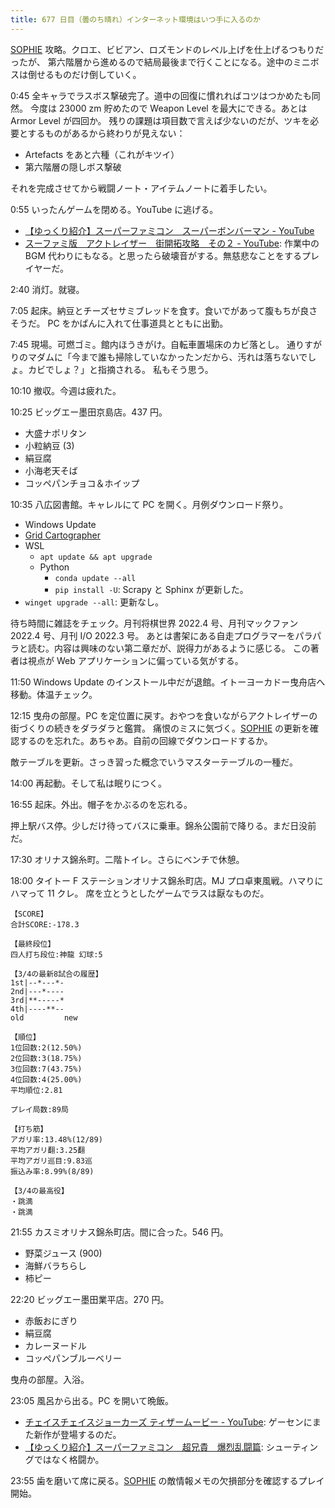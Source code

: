 ```yaml
---
title: 677 日目（曇のち晴れ）インターネット環境はいつ手に入るのか
---
```


[SOPHIE][dtp22] 攻略。クロエ、ビビアン、ロズモンドのレベル上げを仕上げるつもりだったが、
第六階層から進めるので結局最後まで行くことになる。途中のミニボスは倒せるものだけ倒していく。

0:45 全キャラでラスボス撃破完了。道中の回復に慣れればコツはつかめたも同然。
今度は 23000 zm 貯めたので Weapon Level を最大にできる。あとは Armor Level が四回か。
残りの課題は項目数で言えば少ないのだが、ツキを必要とするものがあるから終わりが見えない：

* Artefacts をあと六種（これがキツイ）
* 第六階層の隠しボス撃破

それを完成させてから戦闘ノート・アイテムノートに着手したい。

0:55 いったんゲームを閉める。YouTube に逃げる。

* [【ゆっくり紹介】スーパーファミコン　スーパーボンバーマン - YouTube](https://www.youtube.com/watch?v=kwmynlYAxrI)
* [スーファミ版　アクトレイザー　街開拓攻略　その２ - YouTube](https://www.youtube.com/watch?v=SyEHkW46b0g):
  作業中の BGM 代わりにもなる。と思ったら破壊音がする。無慈悲なことをするプレイヤーだ。

2:40 消灯。就寝。

7:05 起床。納豆とチーズセサミブレッドを食す。食いでがあって腹もちが良さそうだ。
PC をかばんに入れて仕事道具とともに出勤。

7:45 現場。可燃ゴミ。館内ほうきがけ。自転車置場床のカビ落とし。
通りすがりのマダムに「今まで誰も掃除していなかったンだから、汚れは落ちないでしょ。カビでしょ？」と指摘される。
私もそう思う。

10:10 撤収。今週は疲れた。

10:25 ビッグエー墨田京島店。437 円。

* 大盛ナポリタン
* 小粒納豆 (3)
* 絹豆腐
* 小海老天そば
* コッペパンチョコ＆ホイップ

10:35 八広図書館。キャレルにて PC を開く。月例ダウンロード祭り。

* Windows Update
* [Grid Cartographer](http://gridcartographer.com/)
* WSL
  * `apt update && apt upgrade`
  * Python
    * `conda update --all`
    * `pip install -U`: Scrapy と Sphinx が更新した。
* `winget upgrade --all`: 更新なし。

待ち時間に雑誌をチェック。月刊将棋世界 2022.4 号、月刊マックファン 2022.4 号、月刊 I/O 2022.3 号。
あとは書架にある自走プログラマーをパラパラと読む。内容は興味のない第二章だが、説得力があるように感じる。
この著者は視点が Web アプリケーションに偏っている気がする。

11:50 Windows Update のインストール中だが退館。イトーヨーカドー曳舟店へ移動。体温チェック。

12:15 曳舟の部屋。PC を定位置に戻す。おやつを食いながらアクトレイザーの街づくりの続きをダラダラと鑑賞。
痛恨のミスに気づく。[SOPHIE][dtp22] の更新を確認するのを忘れた。あちゃあ。自前の回線でダウンロードするか。

敵テーブルを更新。さっき習った概念でいうマスターテーブルの一種だ。

14:00 再起動。そして私は眠りにつく。

16:55 起床。外出。帽子をかぶるのを忘れる。

押上駅バス停。少しだけ待ってバスに乗車。錦糸公園前で降りる。まだ日没前だ。

17:30 オリナス錦糸町。二階トイレ。さらにベンチで休憩。

18:00 タイトー F ステーションオリナス錦糸町店。MJ プロ卓東風戦。ハマりにハマって 11 クレ。
席を立とうとしたゲームでラスは厭なものだ。

```text
【SCORE】
合計SCORE:-178.3

【最終段位】
四人打ち段位:神龍 幻球:5

【3/4の最新8試合の履歴】
1st|--*---*-
2nd|---*----
3rd|**-----*
4th|----**--
old         new

【順位】
1位回数:2(12.50%)
2位回数:3(18.75%)
3位回数:7(43.75%)
4位回数:4(25.00%)
平均順位:2.81

プレイ局数:89局

【打ち筋】
アガリ率:13.48%(12/89)
平均アガリ翻:3.25翻
平均アガリ巡目:9.83巡
振込み率:8.99%(8/89)

【3/4の最高役】
・跳満
・跳満
```

21:55 カスミオリナス錦糸町店。間に合った。546 円。

* 野菜ジュース (900)
* 海鮮バラちらし
* 柿ピー

22:20 ビッグエー墨田業平店。270 円。

* 赤飯おにぎり
* 絹豆腐
* カレーヌードル
* コッペパンブルーベリー

曳舟の部屋。入浴。

23:05 風呂から出る。PC を開いて晩飯。

* [チェイスチェイスジョーカーズ ティザームービー - YouTube](https://www.youtube.com/watch?v=-litw1JX8zU):
  ゲーセンにまた新作が登場するのだ。
* [【ゆっくり紹介】スーパーファミコン　超兄貴　爆烈乱闘篇](https://www.youtube.com/watch?v=bQ5tzH6qhPU):
  シューティングではなく格闘か。

23:55 歯を磨いて席に戻る。[SOPHIE][dtp22] の敵情報メモの欠損部分を確認するプレイ開始。

[dtp22]: https://wodifes.net/game/show/469
